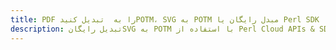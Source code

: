---title: PDF را به  تبدیل کنیدPOTM، SVG به POTM مبدل رایگان یا Perl SDKdescription: تبدیل رایگانSVG به POTM با استفاده از Perl Cloud APIs & SDK همچنین اسناد PDF را در Cloud ایجاد، ویرایش و رندر کنید.---